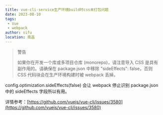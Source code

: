 ```yaml
---
title: vue-cli-service生产环境build时css未打包问题
date: 2023-08-10
tags:
 - Vue
 - webpack
author: sifu
location: 南昌
---
```


> 警告
> 
> 如果你在开发一个库或多项目仓库 (monorepo)，请注意导入 CSS 是具有副作用的。请确保在 package.json 中移除 "sideEffects": false，否则 CSS 代码块会在生产环境构建时被 webpack 丢掉。

config.optimization.sideEffects(false) 会让 webpack 停止识别 package.json 中的 sideEffects 字段所以有用。


详情参考：[https://github.com/vuejs/vue-cli/issues/3580](https://github.com/vuejs/vue-cli/issues/3580)
